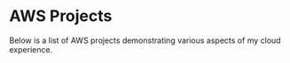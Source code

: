 # AWS Projects
Below is a list of AWS projects demonstrating various aspects of my cloud experience.
